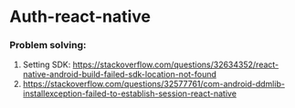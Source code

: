# Auth-react-native


### Problem solving:

1. Setting SDK: https://stackoverflow.com/questions/32634352/react-native-android-build-failed-sdk-location-not-found
2. https://stackoverflow.com/questions/32577761/com-android-ddmlib-installexception-failed-to-establish-session-react-native
